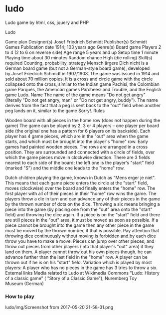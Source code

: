 # ludo
Ludo game by html, css, jquery and PHP

Ludo

Game plan
Designer(s)
Josef Friedrich Schmidt
Publisher(s)
Schmidt Games
Publication date
1914; 103 years ago
Genre(s)
Board game
Players
2 to 4 (2 to 6 on reverse side)
Age range
5 years and up
Setup time
1 minute
Playing time
about 30 minutes
Random chance
High (die rolling)
Skill(s) required
Counting, probability, strategy
Mensch ärgere Dich nicht is a German board game (but not a German-style board game), developed by Josef Friedrich Schmidt in 1907/1908.
The game was issued in 1914 and sold about 70 million copies. It is a cross and circle game with the circle collapsed onto the cross, similar to the Indian game Pachisi, the Colombian game Parqués, the American games Parcheesi and Trouble, and the English game Ludo.
Name
The name of the game means "Do not get angry" (literally "Do not get angry, man" or "Do not get angry, buddy"). The name derives from the fact that a peg is sent back to the "out" field when another peg lands on it, similar to the game Sorry!.
Rules

Wooden board with all pieces in the home row (does not happen during the game)
The game can be played by 2, 3 or 4 players – one player per board side (the original one has a pattern for 6 players on its backside). Each player has 4 game pieces, which are in the "out" area when the game starts, and which must be brought into the player's "home" row. Early games had painted wooden pieces.
The rows are arranged in a cross position. They are surrounded and connected with a circle of fields, over which the game pieces move in clockwise direction. There are 3 fields nearest to each side of the board; the left one is the player's "start" field (marked "S") and the middle one leads to the "home" row.

Dutch children playing the game, known in Dutch as "Mens erger je niet".
This means that each game piece enters the circle at the "start" field, moves (clockwise) over the board and finally enters the "home" row. The first player with all of their pieces in their "home" row wins the game.
The players throw a die in turn and can advance any of their pieces in the game by the thrown number of dots on the dice.
Throwing a six means bringing a piece into the game (by placing one from the "out" area onto the "start" field) and throwing the dice again. If a piece is on the "start" field and there are still pieces in the "out" area, it must be moved as soon as possible. If a piece cannot be brought into the game then any other piece in the game must be moved by the thrown number, if that is possible. Pay attention that throwing dice continuously without moving is forbidden and by each dice throw you have to make a move.
Pieces can jump over other pieces, and throw out pieces from other players (into that player's "out" area) if they land on them. A player cannot throw out his own pieces though, he can advance further than the last field in the "home" row. A player can be thrown out if he is on his "start" field.
Variation which is played by most players: A player who has no pieces in the game has 3 tries to throw a six.
External links
Media related to Ludo at Wikimedia Commons
"Ludo: History of a classic game" ( "Story of a Classic Game"), Nuremberg Toy Museum (German)

### How to play

 ludo/img/Screenshot from 2017-05-20 21-58-31.png 
